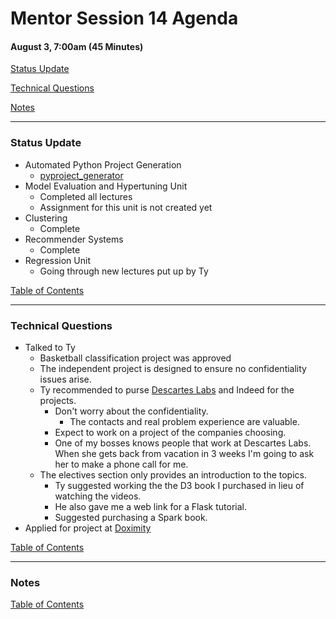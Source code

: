 # Mentor Session 14 Agenda

#### August 3, 7:00am (45 Minutes)


[Status Update](#status_update)

[Technical Questions](#technical_questions)

[Notes](#notes)


---
### <a name="status_update"></a> Status Update
- Automated Python Project Generation
    - [pyproject_generator](https://timothyhelton.github.io/pyproject_generator.html)
- Model Evaluation and Hypertuning Unit
    - Completed all lectures
    - Assignment for this unit is not created yet
- Clustering
    - Complete
- Recommender Systems
    - Complete
- Regression Unit
    - Going through new lectures put up by Ty

[Table of Contents](#toc)


---
### <a name="technical_questions"></a> Technical Questions 
- Talked to Ty
    - Basketball classification project was approved
    - The independent project is designed to ensure no confidentiality 
    issues arise.
    - Ty recommended to purse [Descartes Labs](https://www.descarteslabs.com/) 
    and Indeed for the projects.
        - Don't worry about the confidentiality.
            - The contacts and real problem experience are valuable.
        - Expect to work on a project of the companies choosing.
        - One of my bosses knows people that work at Descartes Labs.  When she 
        gets back from vacation in 3 weeks I'm going to ask her to make a 
        phone call for me.
    - The electives section only provides an introduction to the topics.
        - Ty suggested working the the D3 book I purchased in lieu of 
        watching the videos.
        - He also gave me a web link for a Flask tutorial.
        - Suggested purchasing a Spark book.
- Applied for project at [Doximity](https://www.doximity.com/)

[Table of Contents](#toc)


---
### <a name="notes"></a> Notes

[Table of Contents](#toc)

